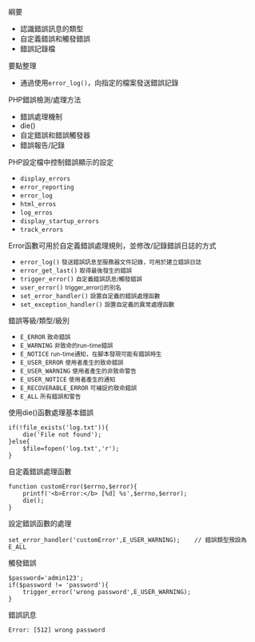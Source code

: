 綱要
* 認識錯誤訊息的類型
* 自定義錯誤和觸發錯誤
* 錯誤記錄檔

要點整理
- 通過使用`error_log()`，向指定的檔案發送錯誤記錄

PHP錯誤檢測/處理方法
* 錯誤處理機制
* die()
* 自定錯誤和錯誤觸發器
* 錯誤報告/記錄

PHP設定檔中控制錯誤顯示的設定
* `display_errors`
* `error_reporting`
* `error_log`
* `html_erros`
* `log_erros`
* `display_startup_errors`
* `track_errors`

Error函數可用於自定義錯誤處理規則，並修改/記錄錯誤日誌的方式
* `error_log()` <small>發送錯誤訊息至服務器文件記錄，可用於建立錯誤日誌</small>
* `error_get_last()` <small>取得最後發生的錯誤</small>
* `trigger_error()` <small>自定義錯誤訊息/觸發錯誤</small>
* `user_error()` <small>trigger_error()的別名</small>
* `set_error_handler()` <small>設置自定義的錯誤處理函數</small>
* `set_exception_handler()` <small>設置自定義的異常處理函數</small>

錯誤等級/類型/級別
* `E_ERROR` <small>致命錯誤</small>
* `E_WARNING`  <small>非致命的run-time錯誤</small>
* `E_NOTICE` <small>run-time通知，在腳本發現可能有錯誤時生</small>
* `E_USER_ERROR` <small>使用者產生的致命錯誤</small>
* `E_USER_WARNING` <small>使用者產生的非致命警告</small>
* `E_USER_NOTICE` <small>使用者產生的通知</small>
* `E_RECOVERABLE_ERROR` <small>可補捉的致命錯誤</small>
* `E_ALL` <small>所有錯誤和警告</small>

使用die()函數處理基本錯誤
```
if(!file_exists('log.txt')){
	die('File not found');
}else{
	$file=fopen('log.txt','r');
}
```

自定義錯誤處理函數
```
function customError($errno,$error){
	printf('<b>Error:</b> [%d] %s',$errno,$error);
	die();
}
```

設定錯誤函數的處理
```
set_error_handler('customError',E_USER_WARNING);	// 錯誤類型預設為E_ALL
```

觸發錯誤
```
$password='admin123';
if($password != 'password'){
	trigger_error('wrong password',E_USER_WARNING);
}
```

錯誤訊息
```
Error: [512] wrong password
```